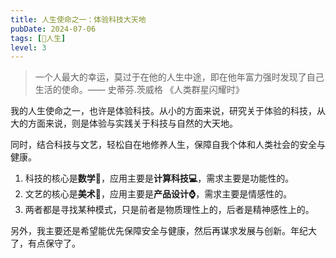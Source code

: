 ```yaml
---
title: 人生使命之一：体验科技大天地
pubDate: 2024-07-06
tags: [💖人生]
level: 3
---
```


> 一个人最大的幸运，莫过于在他的人生中途，即在他年富力强时发现了自己生活的使命。—— 史蒂芬.茨威格 《人类群星闪耀时》

我的人生使命之一，也许是体验科技。从小的方面来说，研究关于体验的科技，从大的方面来说，则是体验与实践关于科技与自然的大天地。

同时，结合科技与文艺，轻松自在地修养人生，保障自我个体和人类社会的安全与健康。

1. 科技的核心是**数学📐**，应用主要是**计算科技💻**，需求主要是功能性的。
2. 文艺的核心是**美术🎨**，应用主要是**产品设计⌚️**，需求主要是情感性的。
3. 两者都是寻找某种模式，只是前者是物质理性上的，后者是精神感性上的。

另外，我主要还是希望能优先保障安全与健康，然后再谋求发展与创新。年纪大了，有点保守了。
